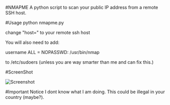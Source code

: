 #NMAPME
A python script to scan your public IP address from a remote SSH host. 

#Usage
python nmapme.py

change "host=" to your remote ssh host

You will also need to add:

username ALL = NOPASSWD: /usr/bin/nmap

to /etc/sudoers (unless you are way smarter than me and can fix this.) 

#ScreenShot 

![Screenshot](http://static.ow.ly/photos/original/aO809.png)

#Important Notice
I dont know what I am doing. This could be illegal in your country (maybe?). 
